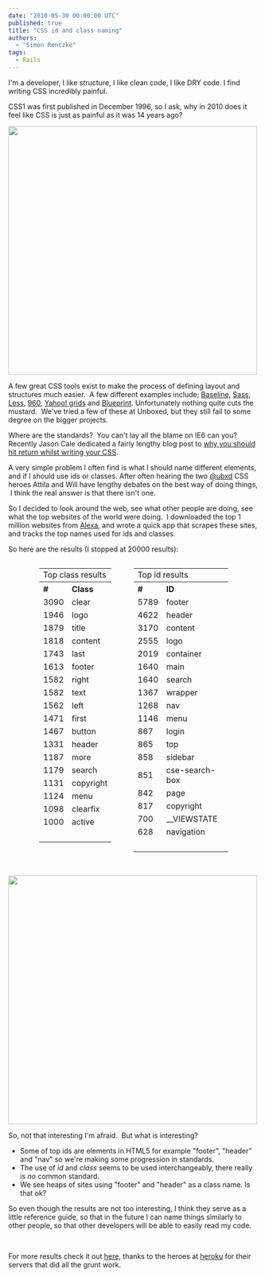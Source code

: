 ```yaml
---
date: "2010-05-30 00:00:00 UTC"
published: true
title: "CSS id and class naming"
authors:
  - "Simon Rentzke"
tags:
  - Rails
---
```


<p>I&#39;m a developer, I like structure, I like clean code, I like DRY code. I find writing CSS incredibly painful.</p>
<p>CSS1 was first published in December 1996, so I ask, why in 2010 does it feel like CSS is just as painful as it was 14 years ago?</p>
<p><a href="http://www.flickr.com/photos/popandshorty/"><img alt="" src="https://s3-eu-west-1.amazonaws.com/unboxed-web-images/7b5f66f1bec7987dfa3a1072f91de964.jpg" width="500" /></a></p>
<p>A few great CSS tools exist to make the process of defining layout and structures much easier. &nbsp;A few different examples include; <a href="http://baselinecss.com">Baseline</a>, <a href="http://sass-lang.com/">Sass</a>, <a href="http://lesscss.org">Less</a>, <a href="http://960.gs">960</a>, <a href="http://developer.yahoo.com/yui/grids/">Yahoo! grids</a>&nbsp;and <a href="http://blueprintcss.org">Blueprint</a>. Unfortunately nothing quite cuts the mustard. &nbsp;We&#39;ve tried a few of these at Unboxed, but they still fail to some degree on the bigger projects.</p>
<p>Where are the standards? &nbsp;You can&#39;t lay all the blame on IE6 can you? Recently Jason Cale dedicated a fairly lengthy blog post to&nbsp;<a href="http://jasoncale.com/articles/5-dont-format-your-css-onto-one-line">why you should hit return whilst writing your CSS</a>.</p>
<p>A very simple problem I often find is what I should name different elements, and if I should use ids or classes. After often hearing the two <a href="http://twitter.com/ubxd">@ubxd</a> CSS heroes Attila and Will have lengthy debates on the best way of doing things, &nbsp;I think the real answer is that there isn&#39;t one.</p>
<p>So I decided to look around the web, see what other people are doing, see what the top websites of the world were doing. &nbsp;I downloaded the top 1 million websites from <a href="http://www.alexa.com/topsites">Alexa</a>, and wrote a quick app that scrapes these sites, and tracks the top names used for ids and classes.</p>
<p>So here are the results (I stopped at 20000 results):</p>
<div style="margin: 0 auto; width: 380px;">
<table style="float: left; width: 190px;">
<tbody>
<tr>
<td colspan="3" style="text-align: left;">
Top class results</td>
</tr>
<tr>
<th style="text-align: left;">
#</th>
<th style="text-align: left;">
Class</th>
</tr>
<tr>
<td style="text-align: left;">
3090</td>
<td style="text-align: left;">
clear</td>
</tr>
<tr>
<td style="text-align: left;">
1946</td>
<td style="text-align: left;">
logo</td>
</tr>
<tr>
<td style="text-align: left;">
1879</td>
<td style="text-align: left;">
title</td>
</tr>
<tr>
<td style="text-align: left;">
1818</td>
<td style="text-align: left;">
content</td>
</tr>
<tr>
<td style="text-align: left;">
1743</td>
<td style="text-align: left;">
last</td>
</tr>
<tr>
<td style="text-align: left;">
1613</td>
<td style="text-align: left;">
footer</td>
</tr>
<tr>
<td style="text-align: left;">
1582</td>
<td style="text-align: left;">
right</td>
</tr>
<tr>
<td style="text-align: left;">
1582</td>
<td style="text-align: left;">
text</td>
</tr>
<tr>
<td style="text-align: left;">
1562</td>
<td style="text-align: left;">
left</td>
</tr>
<tr>
<td style="text-align: left;">
1471</td>
<td style="text-align: left;">
first</td>
</tr>
<tr>
<td style="text-align: left;">
1467</td>
<td style="text-align: left;">
button</td>
</tr>
<tr>
<td style="text-align: left;">
1331</td>
<td style="text-align: left;">
header</td>
</tr>
<tr>
<td style="text-align: left;">
1187</td>
<td style="text-align: left;">
more</td>
</tr>
<tr>
<td style="text-align: left;">
1179</td>
<td style="text-align: left;">
search</td>
</tr>
<tr>
<td style="text-align: left;">
1131</td>
<td style="text-align: left;">
copyright</td>
</tr>
<tr>
<td style="text-align: left;">
1124</td>
<td style="text-align: left;">
menu</td>
</tr>
<tr>
<td style="text-align: left;">
1098</td>
<td style="text-align: left;">
clearfix</td>
</tr>
<tr>
<td style="text-align: left;">
1000</td>
<td style="text-align: left;">
active</td>
</tr>
<tr>
<td style="text-align: left;">
&nbsp;</td>
<td style="text-align: left;">
&nbsp;</td>
</tr>
</tbody>
</table>
<table style="width: 190px; float: left;">
<tbody>
<tr>
<td colspan="3" style="text-align: left;">
Top id results</td>
</tr>
<tr>
<th style="text-align: left;">
#</th>
<th style="text-align: left;">
ID</th>
</tr>
<tr>
<td style="text-align: left;">
5789</td>
<td style="text-align: left;">
footer</td>
</tr>
<tr>
<td style="text-align: left;">
4622</td>
<td style="text-align: left;">
header</td>
</tr>
<tr>
<td style="text-align: left;">
3170</td>
<td style="text-align: left;">
content</td>
</tr>
<tr>
<td style="text-align: left;">
2555</td>
<td style="text-align: left;">
logo</td>
</tr>
<tr>
<td style="text-align: left;">
2019</td>
<td style="text-align: left;">
container</td>
</tr>
<tr>
<td style="text-align: left;">
1640</td>
<td style="text-align: left;">
main</td>
</tr>
<tr>
<td style="text-align: left;">
1640</td>
<td style="text-align: left;">
search</td>
</tr>
<tr>
<td style="text-align: left;">
1367</td>
<td style="text-align: left;">
wrapper</td>
</tr>
<tr>
<td style="text-align: left;">
1268</td>
<td style="text-align: left;">
nav</td>
</tr>
<tr>
<td style="text-align: left;">
1146</td>
<td style="text-align: left;">
menu</td>
</tr>
<tr>
<td style="text-align: left;">
867</td>
<td style="text-align: left;">
login</td>
</tr>
<tr>
<td style="text-align: left;">
865</td>
<td style="text-align: left;">
top</td>
</tr>
<tr>
<td style="text-align: left;">
858</td>
<td style="text-align: left;">
sidebar</td>
</tr>
<tr>
<td style="text-align: left;">
851</td>
<td style="text-align: left;">
cse-search-box</td>
</tr>
<tr>
<td style="text-align: left;">
842</td>
<td style="text-align: left;">
page</td>
</tr>
<tr>
<td style="text-align: left;">
817</td>
<td style="text-align: left;">
copyright</td>
</tr>
<tr>
<td style="text-align: left;">
700</td>
<td style="text-align: left;">
__VIEWSTATE</td>
</tr>
<tr>
<td style="text-align: left;">
628</td>
<td style="text-align: left;">
navigation</td>
</tr>
<tr>
<td style="text-align: left;">
&nbsp;</td>
<td style="text-align: left;">
&nbsp;</td>
</tr>
</tbody>
</table>
</div>
<div style="clear: left;">&nbsp;</div>
<p><a href="http://www.flickr.com/photos/stephenhackett/"><img alt="" src="https://s3-eu-west-1.amazonaws.com/unboxed-web-images/3f5eec2565f6cbb7a0a07f7224d7a5bb.jpg" width="500" /></a></p>
<p>So, not that interesting I&#39;m afraid. &nbsp;But what is interesting?</p>
<ul>
<li>Some of top ids are elements in HTML5 for example &quot;footer&quot;, &quot;header&quot; and &quot;nav&quot; so we&#39;re making some progression in standards.</li>
<li>The use of <em>id</em> and <em>class</em> seems to be used interchangeably, there really is <em>no</em> common standard.</li>
<li>We see heaps of sites using &quot;footer&quot; and &quot;header&quot; as a class name. Is that ok?</li>
</ul>
<p>So even though the results are not too interesting, I think they serve as a little reference guide, so that in the future I can name things similarly to other people, so that other developers will be able to&nbsp;easily&nbsp;read my code.</p>
<p>&nbsp;</p>
<p>For more results check it out&nbsp;<a href="http://severe-mist-97.heroku.com">here</a>, thanks to the heroes at <a href="http://heroku.com">heroku</a> for their servers that did all the grunt work.</p>

